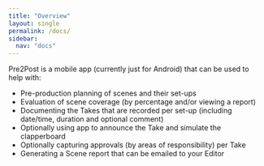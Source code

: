 ```yaml
---
title: "Overview"
layout: single
permalink: /docs/
sidebar:
  nav: "docs"
---
```


Pre2Post is a mobile app (currently just for Android) that can be used to help with:

* Pre-production planning of scenes and their set-ups
* Evaluation of scene coverage (by percentage and/or viewing a report)
* Documenting the Takes that are recorded per set-up (including date/time, duration and optional comment)
* Optionally using app to announce the Take and simulate the clapperboard
* Optionally capturing approvals (by areas of responsibility) per Take
* Generating a Scene report that can be emailed to your Editor

